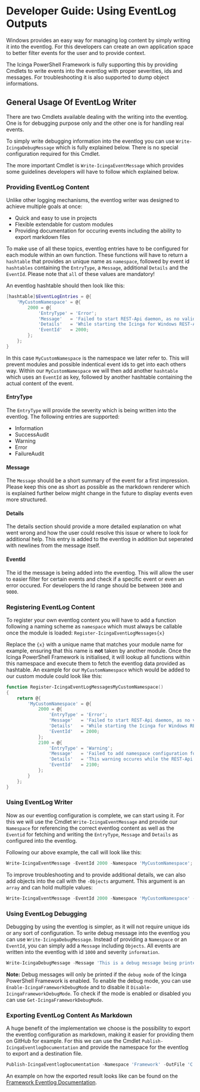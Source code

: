 # Developer Guide: Using EventLog Outputs

Windows provides an easy way for managing log content by simply writing it into the eventlog. For this developers can create an own application space to better filter events for the user and to provide context.

The Icinga PowerShell Framework is fully supporting this by providing Cmdlets to write events into the eventlog with proper severities, ids and messages. For troubleshooting it is also supported to dump object informations.

## General Usage Of EventLog Writer

There are two Cmdlets available dealing with the writing into the eventlog. One is for debugging purpose only and the other one is for handling real events.

To simply write debugging information into the eventlog you can use `Write-IcingaDebugMessage` which is fully explained below. There is no special configuration required for this Cmdlet.

The more important Cmdlet is `Write-IcingaEventMessage` which provides some guidelines developers will have to follow which explained below.

### Providing EventLog Content

Unlike other logging mechanisms, the eventlog writer was designed to achieve multiple goals at once:

* Quick and easy to use in projects
* Flexible extendable for custom modules
* Providing documentation for occuring events including the ability to export markdown files

To make use of all these topics, eventlog entries have to be configured for each module within an own function. These functions will have to return a `hashtable` that provides an unique name as `namespace`, followed by event id `hashtables` containing the `EntryType`, a `Message`, additional `Details` and the `EventId`. Please note that `all` of these values are mandatory!

An eventlog hashtable should then look like this:

```powershell
[hashtable]$EventLogEntries = @{
    'MyCustomNamespace' = @{
        2000 = @{
            'EntryType' = 'Error';
            'Message'   = 'Failed to start REST-Api daemon, as no valid provided SSL and Icinga 2 Agent certificate was found';
            'Details'   = 'While starting the Icinga for Windows REST-Api daemon, no valid certificate was found for usage. You can either share a valid certificate by defining the full path with `-CertFile` to a .crt, .cert or .pfx file, by using `-CertThumbprint` to lookup a certificate inside the Microsoft cert store and by default the Icinga 2 Agent certificates. Please note that only Icinga 2 Agent version 2.8.0 or later are supported';
            'EventId'   = 2000;
        };
    };
}
```

In this case `MyCustomNamespace` is the namespace we later refer to. This will prevent modules and possible indentical event ids to get into each others way. Within our `MyCustomNamespace` we will then add another `hashtable` which uses an `EventId` as key, followed by another hashtable containing the actual content of the event.

#### EntryType

The `EntryType` will provide the severity which is being written into the eventlog. The following entries are supported:

* Information
* SuccessAudit
* Warning
* Error
* FailureAudit

#### Message

The `Message` should be a short summary of the event for a first impression. Please keep this one as short as possible as the markdown renderer which is explained further below might change in the future to display events even more structured.

#### Details

The details section should provide a more detailed explanation on what went wrong and how the user could resolve this issue or where to look for additional help. This entry is added to the eventlog in addition but seperated with newlines from the message itself.

#### EventId

The id the message is being added into the eventlog. This will allow the user to easier filter for certain events and check if a specific event or even an error occured. For developers the Id range should be between `3000` and `9000`.

### Registering EventLog Content

To register your own eventlog content you will have to add a function following a naming scheme as `namespace` which must always be callable once the module is loaded: `Register-IcingaEventLogMessages{x}`

Replace the `{x}` with a unique name that matches your module name for example, ensuring that this name is **not** taken by another module. Once the Icinga PowerShell Framework is initialised, it will lookup all functions within this namespace and execute them to fetch the eventlog data provided as hashtable. An example for our `MyCustomNamespace` which would be added to our custom module could look like this:

```powershell
function Register-IcingaEventLogMessagesMyCustomNamespace()
{
    return @{
        'MyCustomNamespace' = @{
            2000 = @{
                'EntryType' = 'Error';
                'Message'   = 'Failed to start REST-Api daemon, as no valid provided SSL and Icinga 2 Agent certificate was found';
                'Details'   = 'While starting the Icinga for Windows REST-Api daemon, no valid certificate was found for usage. You can either share a valid certificate by defining the full path with `-CertFile` to a .crt, .cert or .pfx file, by using `-CertThumbprint` to lookup a certificate inside the Microsoft cert store and by default the Icinga 2 Agent certificates. Please note that only Icinga 2 Agent version 2.8.0 or later are supported';
                'EventId'   = 2000;
            };
            2100 = @{
                'EntryType' = 'Warning';
                'Message'   = 'Failed to add namespace configuration for executed commands, as previous commands are reporting identical namespace identifiers';
                'Details'   = 'This warning occures while the REST-Api is trying to auto-load different ressources automatically to provide for example inventory information or any other auto-loaded configurations. Please review your installed modules, check the detailed description which moules and Cmdllets caused this conflict and either resolve it or get in contact with the corresponding developers.';
                'EventId'   = 2100;
            };
        }
    };
}
```

### Using EventLog Writer

Now as our eventlog configuration is complete, we can start using it. For this we will use the Cmdlet `Write-IcingaEventMessage` and provide our `Namespace` for referencing the correct eventlog content as well as the `Eventid` for fetching and writing the `EntryType`, `Message` and `Details` as configured into the eventlog.

Following our above example, the call will look like this:

```powershell
Write-IcingaEventMessage -EventId 2000 -Namespace 'MyCustomNamespace';
```

To improve troubleshooting and to provide additional details, we can also add objects into the call with the `-Objects` argument. This argument is an `array` and can hold multiple values:

```powershell
Write-IcingaEventMessage -EventId 2000 -Namespace 'MyCustomNamespace' -Objects 'This is a text dump', 20, (Get-Random);
```

### Using EventLog Debugging

Debugging by using the eventlog is simpler, as it will not require unique ids or any sort of configuration. To write debug message into the eventlog you can use `Write-IcingaDebugMessage`. Instead of providing a `Namespace` or an `EventId`, you can simply add a `Message` including `Objects`. All events are written into the eventlog with id `1000` and severity `information`.

```powershell
Write-IcingaDebugMessage -Message 'This is a debug message being printed into the eventlog' -Objects 'Additional content as text', (Get-Random));
```

**Note:** Debug messages will only be printed if the `debug mode` of the Icinga PowerShell Framework is enabled. To enable the debug mode, you can use `Enable-IcingaFrameworkDebugMode` and to disable it `Disable-IcingaFrameworkDebugMode`. To check if the mode is enabled or disabled you can use `Get-IcingaFrameworkDebugMode`.

### Exporting EventLog Content As Markdown

A huge benefit of the implementation we choose is the possibility to export the eventlog configuration as markdown, making it easier for providing them on GitHub for example. For this we can use the Cmdlet `Publish-IcingaEventlogDocumentation` and provide the namespace for the eventlog to export and a destination file.

```powershell
Publish-IcingaEventlogDocumentation -Namespace 'Framework' -OutFile 'C:\users\public\eventlog-doc.md':
```

An example on how the exported result looks like can be found on the [Framework Eventlog Documentation](https://icinga.com/docs/windows/latest/doc/20-Eventlog/).
